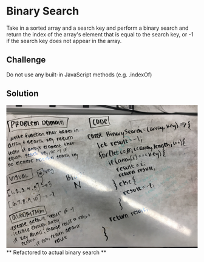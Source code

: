 # Binary Search

Take in a sorted array and a search key and perform a binary search and return the index of the array's element that is equal to the search key, or -1 if the search key does not appear in the array.

## Challenge

Do not use any built-in JavaScript methods (e.g. .indexOf)

## Solution

![whiteboard solution](../assets/binary-search.jpg)
** Refactored to actual binary search **
